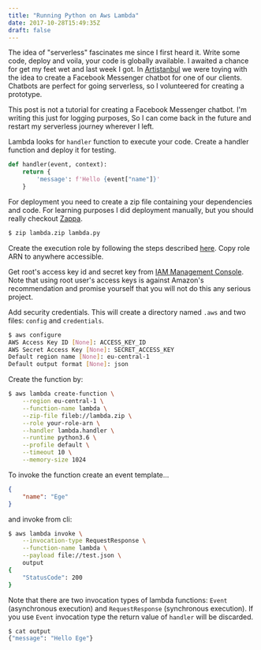 ```yaml
---
title: "Running Python on Aws Lambda"
date: 2017-10-28T15:49:35Z
draft: false
---
```


The idea of "serverless" fascinates me since I first heard it. Write some code, deploy and voila, your code is globally available. I awaited a chance for get my feet wet and last week I got. In [Artistanbul](https://www.artistanbul.io) we were toying with the idea to create a Facebook Messenger chatbot for one of our clients. Chatbots are perfect for going serverless, so I volunteered for creating a prototype.

This post is not a tutorial for creating a Facebook Messenger chatbot. I'm writing this just for logging purposes, So I can come back in the future and restart my serverless journey wherever I left.

Lambda looks for `handler` function to execute your code. Create a handler function and deploy it for testing.

```python
def handler(event, context):
    return {
        'message': f'Hello {event["name"]}'
    }
```

For deployment you need to create a zip file containing your dependencies and code. For learning purposes I did deployment manually, but you should really checkout [Zappa](https://github.com/Miserlou/Zappa).

```sh
$ zip lambda.zip lambda.py
```

Create the execution role by following the steps described [here](http://docs.aws.amazon.com/lambda/latest/dg/with-s3-example-create-iam-role.html). Copy role ARN to anywhere accessible.

Get root's access key id and secret key from [IAM Management Console](https://console.aws.amazon.com/iam/). Note that using root user's access keys is against Amazon's recommendation and promise yourself that you will not do this any serious project.

Add security credentials. This will create a directory named `.aws` and two files: `config` and `credentials`.

```sh
$ aws configure
AWS Access Key ID [None]: ACCESS_KEY_ID
AWS Secret Access Key [None]: SECRET_ACCESS_KEY
Default region name [None]: eu-central-1
Default output format [None]: json
```

Create the function by:

```sh
$ aws lambda create-function \
    --region eu-central-1 \
    --function-name lambda \
    --zip-file fileb://lambda.zip \
    --role your-role-arn \
    --handler lambda.handler \
    --runtime python3.6 \
    --profile default \
    --timeout 10 \
    --memory-size 1024
```

To invoke the function create an event template...

```json
{
    "name": "Ege"
}
```

and invoke from cli:

```sh
$ aws lambda invoke \
    --invocation-type RequestResponse \
    --function-name lambda \
    --payload file://test.json \
    output
{
    "StatusCode": 200
}
```

Note that there are two invocation types of lambda functions: `Event` (asynchronous execution) and `RequestResponse` (synchronous execution). If you use `Event` invocation type the return value of `handler` will be discarded.

```sh
$ cat output
{"message": "Hello Ege"}
```
